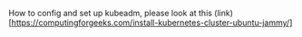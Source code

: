 
How to config and set up kubeadm, please look at this (link)[https://computingforgeeks.com/install-kubernetes-cluster-ubuntu-jammy/]
